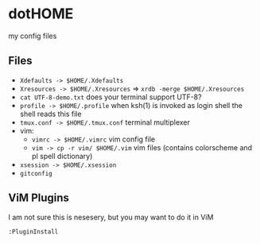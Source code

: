 # dotHOME
my config files

## Files

- `Xdefaults -> $HOME/.Xdefaults`
- `Xresources -> $HOME/.Xresources` => `xrdb -merge $HOME/.Xresources`
- `cat UTF-8-demo.txt` does your terminal support UTF-8?
- `profile -> $HOME/.profile` when ksh(1) is invoked as login shell the shell reads this file
- `tmux.conf -> $HOME/.tmux.conf` terminal multiplexer
- vim:
  - `vimrc -> $HOME/.vimrc` vim config file
  - `vim -> cp -r vim/ $HOME/.vim` vim files (contains colorscheme and pl spell dictionary)
- `xsession -> $HOME/.xsession`
- `gitconfig`

## ViM Plugins

I am not sure this is nesesery, but you may want to do it in ViM

```
:PluginInstall
```
